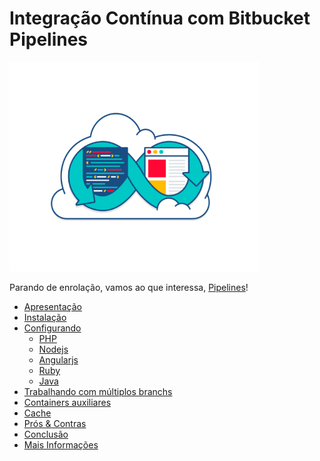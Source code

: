 # Integração Contínua com Bitbucket Pipelines

<img src="assets/pipelines.png" class="img img-responsive img-thumbnail pull-right" alt="Bitbucket Pipelines Logo" title="Pipelines" width="400" height="335">

Parando de enrolação, vamos ao que interessa, [Pipelines](https://confluence.atlassian.com/bitbucket/bitbucket-pipelines-792496469.html)!

- [Apresentação](bitbucket-pipelines.1.md)
- [Instalação](bitbucket-pipelines.2.md)
- [Configurando](bitbucket-pipelines.3.md)
    - [PHP](bitbucket-pipelines.4.md)
    - [Nodejs](bitbucket-pipelines.5.md)
    - [Angularjs](bitbucket-pipelines.6.md)
    - [Ruby](bitbucket-pipelines.7.md)
    - [Java](bitbucket-pipelines.8.md)
- [Trabalhando com múltiplos branchs](bitbucket-pipelines.9.md)
- [Containers auxiliares](bitbucket-pipelines.10.md)
- [Cache](bitbucket-pipelines.11.md)
- [Prós & Contras](bitbucket-pipelines.12.md)
- [Conclusão](bitbucket-pipelines.13.md)
- [Mais Informações](bitbucket-pipelines.14.md)
